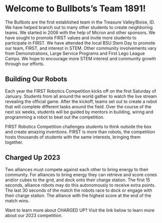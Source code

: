 # Welcome to Bullbots’s Team 1891!
The Bullbots are the first established team in the Treasure Valley/Boise, ID. We have helped branch out to many other students to create neighboring teams. We started in 2006 with the help of Micron and other sponsors. We have sought to promote FIRST values and invite more students to participate in FIRST. We have attended the local BSU Stem Day to promote our team, FIRST, and interest in STEM. Other community involvements vary from Demonstrations, Large Service Programs and First Lego League Camps. We hope to encourage more STEM interest and community growth through our efforts.

## Building Our Robots
Each year the FIRST Robotics Competition kicks off on the first Saturday of January. Students from all around the world gather to watch the live stream revealing the official game. After the kickoff, teams set out to create a robot that will complete different tasks around the field. Over the course of the next six weeks, students will be guided by mentors in building, wiring and programming a robot to beat out the competition.

FIRST Robotics Competition challenges students to think outside the box and create amazing inventions. FIRST is more than robots, the competition hosts thousands of students with the same interests, bringing them together.

## Charged Up 2023
Two alliances must compete against each other to bring energy to their community. For alliances to bring energy they can retrieve and score cones and/or cubes to the grid, and dock onto their charge station. The first 15 seconds, alliance robots may do this autonomously to receive extra points. The last 30 seconds of the match the robots race to dock or engage with their charge station. The alliance with the highest score at the end of the match wins.

Want to learn more about CHARGED UP? Visit the link below to learn more about our 2023 competition.